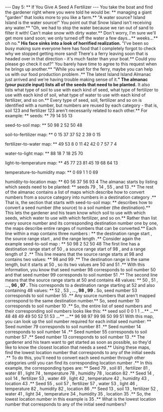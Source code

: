 --- Day 5: ** If You Give A Seed A Fertilizer ---
You take the boat and find the gardener right where you were told he would be: ** managing a giant "garden" that looks more to you like a farm.**
"A water source? Island Island
is
the water source!" You point out that Snow Island isn't receiving any water.**
"Oh, we had to stop the water because we
ran out of sand
to
filter
it with! Can't make snow with dirty water.** Don't worry, I'm sure we'll get more sand soon; we only turned off the water a few days.**.**.** weeks.**.**.** oh no.**" His face sinks into a look of horrified realization.**
"I've been so busy making sure everyone here has food that I completely forgot to check why we stopped getting more sand! There's a ferry leaving soon that is headed over in that direction - it's much faster than your boat.** Could you please go check it out?"
You barely have time to agree to this request when he brings up another.** "While you wait for the ferry, maybe you can help us with our
food production problem
.** The latest Island Island
Almanac
just arrived and we're having trouble making sense of it.**"
The almanac (your puzzle input) lists all of the seeds that need to be planted.** It also lists what type of soil to use with each kind of seed, what type of fertilizer to use with each kind of soil, what type of water to use with each kind of fertilizer, and so on.** Every type of seed, soil, fertilizer and so on is identified with a number, but numbers are reused by each category - that is, soil
123
and fertilizer
123
aren't necessarily related to each other.**
For example: **
seeds: ** 79 14 55 13

seed-to-soil map: **
50 98 2
52 50 48

soil-to-fertilizer map: **
0 15 37
37 52 2
39 0 15

fertilizer-to-water map: **
49 53 8
0 11 42
42 0 7
57 7 4

water-to-light map: **
88 18 7
18 25 70

light-to-temperature map: **
45 77 23
81 45 19
68 64 13

temperature-to-humidity map: **
0 69 1
1 0 69

humidity-to-location map: **
60 56 37
56 93 4
The almanac starts by listing which seeds need to be planted: ** seeds
79
,
14
,
55
, and
13
.**
The rest of the almanac contains a list of
maps
which describe how to convert numbers from a
source category
into numbers in a
destination category
.** That is, the section that starts with
seed-to-soil map: **
describes how to convert a
seed number
(the source) to a
soil number
(the destination).** This lets the gardener and his team know which soil to use with which seeds, which water to use with which fertilizer, and so on.**
Rather than list every source number and its corresponding destination number one by one, the maps describe entire
ranges
of numbers that can be converted.** Each line within a map contains
three numbers
: ** the
destination range start
, the
source range start
, and the
range length
.**
Consider again the example
seed-to-soil map
: **
50 98 2
52 50 48
The first line has a
destination range start
of
50
, a
source range start
of
98
, and a
range length
of
2
.** This line means that the source range starts at
98
and contains two values: **
98
and
99
.** The destination range is the same length, but it starts at
50
, so its two values are
50
and
51
.** With this information, you know that seed number
98
corresponds to soil number
50
and that seed number
99
corresponds to soil number
51
.**
The second line means that the source range starts at
50
and contains
48
values: **
50
,
51
, .**.**.**,
96
,
97
.** This corresponds to a destination range starting at
52
and also containing
48
values: **
52
,
53
, .**.**.**,
98
,
99
.** So, seed number
53
corresponds to soil number
55
.**
Any source numbers that
aren't mapped
correspond to the
same
destination number.** So, seed number
10
corresponds to soil number
10
.**
So, the entire list of seed numbers and their corresponding soil numbers looks like this: **
seed  soil
0     0
1     1
.**.**.**   .**.**.**
48    48
49    49
50    52
51    53
.**.**.**   .**.**.**
96    98
97    99
98    50
99    51
With this map, you can look up the soil number required for each initial seed number: **
Seed number
79
corresponds to soil number
81
.**
Seed number
14
corresponds to soil number
14
.**
Seed number
55
corresponds to soil number
57
.**
Seed number
13
corresponds to soil number
13
.**
The gardener and his team want to get started as soon as possible, so they'd like to know the closest location that needs a seed.** Using these maps, find
the lowest location number that corresponds to any of the initial seeds
.** To do this, you'll need to convert each seed number through other categories until you can find its corresponding
location number
.** In this example, the corresponding types are: **
Seed
79
, soil
81
, fertilizer
81
, water
81
, light
74
, temperature
78
, humidity
78
,
location
82
.**
Seed
14
, soil
14
, fertilizer
53
, water
49
, light
42
, temperature
42
, humidity
43
,
location
43
.**
Seed
55
, soil
57
, fertilizer
57
, water
53
, light
46
, temperature
82
, humidity
82
,
location
86
.**
Seed
13
, soil
13
, fertilizer
52
, water
41
, light
34
, temperature
34
, humidity
35
,
location
35
.**
So, the lowest location number in this example is
35
.**
What is the lowest location number that corresponds to any of the initial seed numbers?